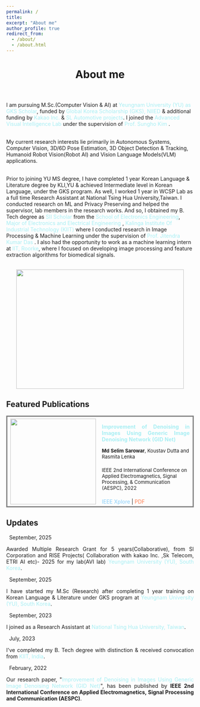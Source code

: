 ```yaml
---
permalink: /
title:
excerpt: "About me"
author_profile: true
redirect_from:
  - /about/
  - /about.html
---
```


<header class="post-header">
<h1 class="post-title">About me</h1>
</header>



<p align="justify">

I am pursuing M.Sc.(Computer Vision & AI) at <a href="http://www.ynu.kr/_english/main/index.php" target="\_blank" style="color: #A7EEF3; text-decoration:none"> Yeungnam University (YU) as GKS Scholar</a>, funded by <a href="https://github.com/selimsarowar/selimsarowar.github.io/blob/b4ebed67333a6920315fd60afe02217daadc6cda/files/CS01240517.pdf" target="\_blank" style="color: #A7EEF3; text-decoration:none"> Global Korea Scholarship (GKS), NIIED</a> & additional funding by <a href="https://www.kakaocorp.com/page/" target="\_blank" style="color: #A7EEF3; text-decoration:none"> Kakao Inc. </a> & <a href="https://www.slworld.com/index_eng.php" target="\_blank" style="color: #A7EEF3; text-decoration:none"> SL Automotive projects</a>. I joined the <a href="https://avilabyu.wixsite.com/avil" target="\_blank" style="color: #A7EEF3; text-decoration:none"> Advanced Visual Intelligence Lab </a> under the supervision of <a href="https://scholar.google.com/citations?user=3TptC38AAAAJ&hl=en" target="\_blank" style="color: #A7EEF3; text-decoration:none"> Prof. Sungho Kim </a>. <br> <br>

My current research interests lie primarily in Autonomous Systems, Computer Vision, 3D/6D Pose Estimation, 3D Object Detection & Tracking, Humanoid Robot Vision(Robot AI) and Vision Language Models(VLM) applications.<br> <br>

Prior to joining YU MS degree, I have completed 1 year Korean Language & Literature degree by KLI,YU & achieved Intermediate level in Korean Language, under the GKS program. As well, I worked 1 year in WCSP Lab as a full time Research Assistant at National Tsing Hua University,Taiwan. I conducted research on ML and Privacy Preserving and helped the supervisor, lab members in the research works. And so, I obtained my B. Tech degree as <a href="https://studyinindia.gov.in/" target="\_blank" style="color: #A7EEF3; text-decoration:none"> SII Scholar </a> from the <a href="https://electronics.kiit.ac.in/" target="\_blank" style="color: #A7EEF3; text-decoration:none">  School of Electronics Engineering</a>, <a href="https://electronics.kiit.ac.in/" target="\_blank" style="color: #A7EEF3; text-decoration:none">  Major of Electronics and Electrical Engineering </a>, <a href="https://kiit.ac.in/" target="\_blank" style="color: #A7EEF3; text-decoration:none">  Kalinga Institute Of Industrial Technology (KIIT)</a> where I conducted research in Image Processing & Machine Learning under the supervision of <a href="https://scholar.google.com/citations?user=L8xPWy8AAAAJ&hl=en" target="\_blank" style="color: #A7EEF3; text-decoration:none">  Prof. Jitendra Kumar Das</a> . I also had the opportunity to work as a machine learning intern at <a href="https://www.iitr.ac.in/" target="\_blank" style="color: #A7EEF3; text-decoration:none">  IIT, Roorke</a>, where I focused on developing image processing and feature extraction algorithms for biomedical signals. <br> <br>
  

<p align="center">
  <img width="450" height="320" src="https://raw.githubusercontent.com/selimsarowar/selimsarowar.github.io/master/images/Untitled%20design%20(5).png">
</p>
 
<div class="Featured Publications">
<h2>Featured Publications</h2>

<table style="width:100%">
  <tr style="border: solid; border-color: gray">
    <th>
      <img src="https://raw.githubusercontent.com/selimsarowar/selimsarowar.github.io/master/images/Convolutional-Autoencoder-Architecture_W640.jpg" width="230"/>
    </th>
    <th style="text-align:left">
             <span style="font-size:14px"><a href="https://ieeexplore.ieee.org/abstract/document/9708513" style="color: #A7EEF3; text-decoration:none;" target="\_blank"><p align="justify"><strong>Improvement of Denoising in Images Using Generic Image Denoising Network (GID Net)</strong></p> </a></span>
            <span style="font-size:13px">Md Selim Sarowar<span style="font-weight:normal">, Koustav Dutta and Rasmita Lenka</span></span><br><br>
     <span style="font-weight:normal;font-size:13px">IEEE 2nd International Conference on Applied Electromagnetics, Signal Processing, & Communication (AESPC), 2022</span><br><br>
 <span style="font-weight:normal;font-size:14px"><i class="fa fa-file" style="color:LightSkyBlue"></i> <a href="https://ieeexplore.ieee.org/abstract/document/9708513" style="color: LightSkyBlue; text-decoration:none;" target="\_blank">IEEE Xplore</a> | <i class="fas fa-file-pdf" style="color:Coral"></i> <a href="https://ieeexplore.ieee.org/stamp/stamp.jsp?tp=&arnumber=9708513" style="color: Coral; text-decoration:none;" target="\_blank">PDF</a> </span>
    </th>
  </tr>    
</table>
  </div>


<div class="Updates">
<h2>Updates</h2>

<div class="list__item">
<article class="archive__item">
<p class="page__meta"><em class="fa fa-calendar">&nbsp;</em> September, 2025</p>
<p align="justify"> Awarded Multiple Research Grant for 5 years(Collaborative), from Sl Corporation and RISE Projects( Collaboration with kakao Inc. ,Sk Telecom, ETRI AI etc)- 2025 for my lab(AVI lab) <a href="https://homep.yu.ac.kr/en/academic/index.php?c=academic_01_a_01" target="\_blank" style="color: #A7EEF3; text-decoration:none"> Yeungnam University (YU), South Korea</a>.</p>
</article>
</div> 

<div class="list__item">
<article class="archive__item">
<p class="page__meta"><em class="fa fa-calendar">&nbsp;</em> September, 2025</p>
<p align="justify">I have started my M.Sc (Research) after completing 1 year training on Korean Language & Literature under GKS program at <a href="https://homep.yu.ac.kr/en/academic/index.php?c=academic_01_a_01" target="\_blank" style="color: #A7EEF3; text-decoration:none"> Yeungnam University (YU), South Korea</a>.</p>
</article>
</div> 

<div class="list__item">
<article class="archive__item">
<p class="page__meta"><em class="fa fa-calendar">&nbsp;</em> September, 2023</p>
<p align="justify">I joined as a Research Assistant at <a href="https://nthu-en.site.nthu.edu.tw/" target="\_blank" style="color: #A7EEF3; text-decoration:none">National Tsing Hua University, Taiwan</a>.</p>
</article>
</div>  

<div class="list__item">
<article class="archive__item">
<p class="page__meta"><em class="fa fa-calendar">&nbsp;</em> July, 2023</p>
<p align="justify">I've completed my B. Tech degree with distinction & received convocation from <a href="https://sites.google.com/view/selimsarowar13/gallery" target="\_blank" style="color: #A7EEF3; text-decoration:none">KIIT, India</a>.</p>
</article>
</div>  
<div class="list__item">
<article class="archive__item">
<p class="page__meta"><em class="fa fa-calendar">&nbsp;</em> February, 2022</p>
<p align="justify">Our research paper, "<a href="https://ieeexplore.ieee.org/document/9708513" style="color: #A7EEF3; text-decoration:none;" target="\_blank">Improvement of Denoising in Images Using Generic Image Denoising Network (GID Net)</a>", has been published by&nbsp;<strong>IEEE 2nd International Conference on Applied Electromagnetics, Signal Processing and Communication (AESPC)</strong>.</p>
</article>
</div>
  
  <br>

